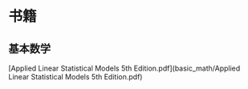 # 书籍

## 基本数学

[Applied Linear Statistical Models 5th Edition.pdf](basic_math/Applied Linear Statistical Models 5th Edition.pdf)